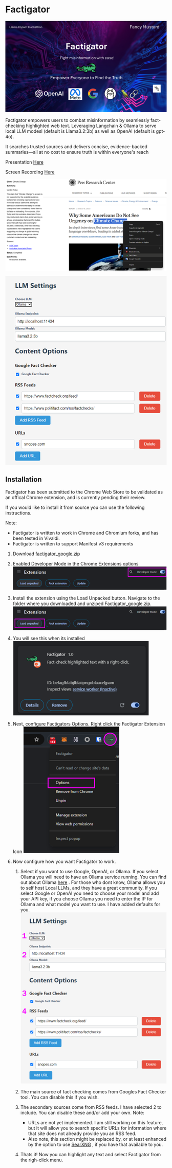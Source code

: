 # Factigator

![](images/factigator_splash.png)

Factigator empowers users to combat misinformation by seamlessly fact-checking highlighted web text. Leveraging Langchain & Ollama to serve local LLM modesl (default is Llama3.2:3b) as well as OpenAI (default is gpt-4o).

It searches trusted sources and delivers concise, evidence-backed summaries—all at no cost to ensure truth is within everyone's reach

Presentation [Here](https://www.youtube.com/watch?v=UYDLT7WQfZ8)

Screen Recording [Here](https://youtu.be/YkFLnJHl8GY)

![](images/screenshot.png)

![](images/options.png)

## Installation

Factigator has been submitted to the Chrome Web Store to be validated as an offical Chrome extension, and is currently pending their review.

If you would like to install it from source you can use the following instructions.

Note:

- Factigator is written to work in Chrome and Chromium forks, and has been tested in Vivaldi.
- Factigator is written to support Manifest v3 requirements

1) Download [factigator_google.zip](factigator_google.zip)
2) Enabled Developer Mode in the Chrome Extensions options
   ![](images/dev_mode_chrome.png)
3) Install the extension using the Load Unpacked button. Navigate to the folder where you downloaded and unziped Factigator_google.zip.
   ![](images/load_extension_chrome.png)
4) You will see this when its installed
   ![](images/extension_chrome.png)
5) Next, configure Factigators Options. Right click the Factigator Extension Icon
   ![](images/select_options_chrome.png)
6) Now configure how you want Factigator to work.

   1) Select if you want to use Google, OpenAI, or Ollama. If you select Ollama you will need to have an Ollama service running. You can find out about Ollama [here](https://github.com/ollama/ollama) . For those who dont know, Ollama allows you to self host Local LLMs, and they have a great community.
      If you select Google or OpenAI you need to choose your model and add your API key, if you choose Ollama you need to enter the IP for Ollama and what model you want to use. I have added defaults for you.
      ![](images/configure_options.png)
   2) The main source of fact checking comes from Googles Fact Checker tool. You can disable this if you wish.
   3) The secondary sources come from RSS feeds. I have selected 2 to include. You can disable these and/or add your own.
      Note:

      - URLs are not yet implemented. I am still working on this feature, but it will allow you to search specific URLs for information where that site does not already provide you an RSS feed.
      - Also note, this section might be replaced by, or at least enhanced by the option to use [SearXNG](https://github.com/searxng/searxng) , if you have that available to you.
   4) Thats it! Now you can highlight any text and select Factigator from the righ-click menu.
